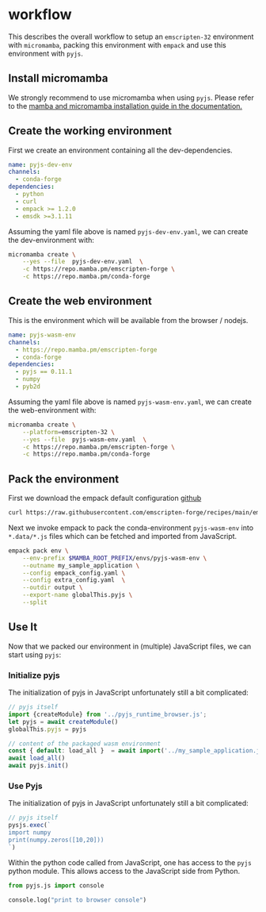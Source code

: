 # workflow

This describes the overall workflow to setup an `emscripten-32` environment with `micromamba`, packing this environment with `empack` and use this environment with `pyjs`.

## Install micromamba

We strongly recommend to use micromamba when using `pyjs`.
Please refer to the [mamba and micromamba installation guide in the documentation.](https://mamba.readthedocs.io/en/latest/installation.html)

## Create the working environment

First we create an environment containing all the dev-dependencies.

```yaml
name: pyjs-dev-env
channels:
  - conda-forge
dependencies:
  - python
  - curl
  - empack >= 1.2.0
  - emsdk >=3.1.11
```

Assuming the yaml file above is named `pyjs-dev-env.yaml`, we can create the dev-environment with:

```bash
micromamba create \
    --yes --file  pyjs-dev-env.yaml  \
    -c https://repo.mamba.pm/emscripten-forge \
    -c https://repo.mamba.pm/conda-forge
```


## Create the web environment

This is the environment which will be available  from the browser / nodejs.

```yaml
name: pyjs-wasm-env
channels:
  - https://repo.mamba.pm/emscripten-forge
  - conda-forge
dependencies:
  - pyjs == 0.11.1
  - numpy
  - pyb2d
```
Assuming the yaml file above is named `pyjs-wasm-env.yaml`, we can create the web-environment with:

```Bash
micromamba create \
    --platform=emscripten-32 \
    --yes --file  pyjs-wasm-env.yaml  \
    -c https://repo.mamba.pm/emscripten-forge \
    -c https://repo.mamba.pm/conda-forge
```


## Pack the environment

First we download the empack default configuration [github](https://raw.githubusercontent.com/emscripten-forge/recipes/main/empack_config.yaml)
```bash
curl https://raw.githubusercontent.com/emscripten-forge/recipes/main/empack_config.yaml --output empack_config.yaml
```

Next we invoke empack to pack the conda-environment `pyjs-wasm-env` into `*.data/*.js` files which can be fetched and imported from JavaScript.

```bash
empack pack env \
    --env-prefix $MAMBA_ROOT_PREFIX/envs/pyjs-wasm-env \
    --outname my_sample_application \
    --config empack_config.yaml \
    --config extra_config.yaml  \
    --outdir output \
    --export-name globalThis.pyjs \
    --split
````


## Use It
Now that we packed our environment in (multiple) JavaScript files, we can start using `pyjs`:

### Initialize pyjs

The initialization of pyjs in JavaScript unfortunately still a bit complicated:

```JavaScript
// pyjs itself
import {createModule} from '../pyjs_runtime_browser.js';
let pyjs = await createModule()
globalThis.pyjs = pyjs

// content of the packaged wasm environment
const { default: load_all }  = await import('../my_sample_application.js')
await load_all()
await pyjs.init()

```


### Use Pyjs

The initialization of pyjs in JavaScript unfortunately still a bit complicated:

```JavaScript
// pyjs itself
pysjs.exec(`
import numpy
print(numpy.zeros([10,20]))
`)
```


Within the python code called from JavaScript, one has access to the `pyjs` python module.
This allows access to the JavaScript side from Python.


```python
from pyjs.js import console

console.log("print to browser console")
```

